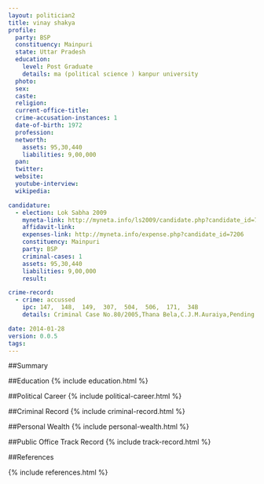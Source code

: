```yaml
---
layout: politician2
title: vinay shakya
profile: 
  party: BSP
  constituency: Mainpuri
  state: Uttar Pradesh
  education: 
    level: Post Graduate
    details: ma (political science ) kanpur university
  photo: 
  sex: 
  caste: 
  religion: 
  current-office-title: 
  crime-accusation-instances: 1
  date-of-birth: 1972
  profession: 
  networth: 
    assets: 95,30,440
    liabilities: 9,00,000
  pan: 
  twitter: 
  website: 
  youtube-interview: 
  wikipedia: 

candidature: 
  - election: Lok Sabha 2009
    myneta-link: http://myneta.info/ls2009/candidate.php?candidate_id=7206
    affidavit-link: 
    expenses-link: http://myneta.info/expense.php?candidate_id=7206
    constituency: Mainpuri 
    party: BSP
    criminal-cases: 1
    assets: 95,30,440
    liabilities: 9,00,000
    result:  

crime-record: 
  - crime: accussed
    ipc: 147,  148,  149,  307,  504,  506,  171,  34B
    details: Criminal Case No.80/2005,Thana Bela,C.J.M.Auraiya,Pending 

date: 2014-01-28
version: 0.0.5
tags: 
---
```

##Summary


##Education
{% include education.html %}


##Political Career
{% include political-career.html %}


##Criminal Record
{% include criminal-record.html %}


##Personal Wealth
{% include personal-wealth.html %}


##Public Office Track Record
{% include track-record.html %}


##References


{% include references.html %}